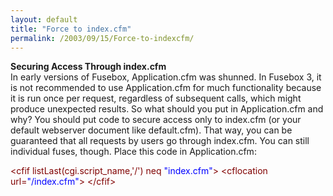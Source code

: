 ```yaml
---
layout: default
title: "Force to index.cfm"
permalink: /2003/09/15/Force-to-indexcfm/
---
```


<STRONG>Securing Access Through index.cfm</STRONG><BR>In early versions of Fusebox, Application.cfm was shunned. In Fusebox 3, it is not recommended to use Application.cfm for much functionality because it is run once per request, regardless of subsequent <cfmodule> calls, which might produce unexpected results. So what should you put in 
Application.cfm and why? You should put code to secure access only to index.cfm (or your default webserver document like default.cfm). That way, you can be guaranteed that all requests by users go through index.cfm. You can still <cfmodule> individual fuses, though. Place this code in Application.cfm: 


<div class="code"><FONT COLOR=MAROON>&lt;cfif listLast(cgi.script_name,'/') neq <FONT COLOR=BLUE>"index.cfm"</FONT>&gt;</FONT>     <FONT COLOR=MAROON>&lt;cflocation url=<FONT COLOR=BLUE>"/index.cfm"</FONT>&gt;</FONT>  <FONT COLOR=MAROON>&lt;/cfif&gt;</FONT></div>